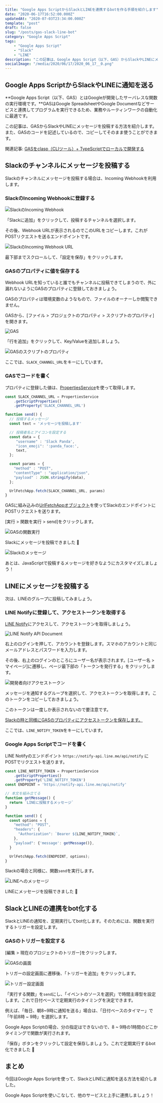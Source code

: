 ```yaml
---
title: "Google Apps ScriptからSlackとLINEを連携するbotを作る手順を紹介します"
date: "2020-06-17T16:52:00.000Z"
updatedAt: "2020-07-03T23:34:00.000Z"
template: "post"
draft: false
slug: "/posts/gas-slack-line-bot"
category: "Google Apps Script"
tags:
    - "Google Apps Script"
    - "Slack"
    - "LINE"
description: "この記事は、Google Apps Script（以下、GAS）からSlackやLINEにメッセージを投稿する方法を紹介します。また、GASのコードを記述しているので、コピーしてそのまま使うことができます。Slackのチャンネルにメッセージを投稿する場合は、Incoming Webhookを利用します。"
socialImage: "/media/2020/06/17/2020_06_17__0.png"
---
```


## Google Apps ScriptからSlackやLINEに通知を送る
**Google Apps Script（以下、GAS）とはGoogleが開発したサーバレスな関数の実行環境です。**GASはGoogle SpreadsheetやGoogle Documentなどサービスと連携してプログラムを実行できるため、業務やルーティンワークの自動化に最適です。

この記事は、GASからSlackやLINEにメッセージを投稿する方法を紹介します。また、GASのコードを記述しているので、コピーしてそのまま使うことができます。

関連記事: [GASをclasp（CLIツール）+ TypeScriptでローカルで開発する](/posts/clasp-typescript)

## Slackのチャンネルにメッセージを投稿する
Slackのチャンネルにメッセージを投稿する場合は、Incoming Webhookを利用します。

### SlackのIncoming Webhookに登録する
![SlackのIncoming Webhook](/media/2020/06/17/2020_06_17__1.png)

「Slackに追加」をクリックして、投稿するチャンネルを選択します。

その後、Webhook URLが表示されるのでこのURLをコピーします。これがPOSTリクエストを送るエンドポイントです。

![SlackのIncoming Webhook URL](/media/2020/06/17/2020_06_17__2.png)

最下部までスクロールして、「設定を保存」をクリックします。

### GASのプロパティに値を保存する
Webhook URLを知っていると誰でもチャンネルに投稿できてしまうので、外に漏れないようにGASのプロパティに登録しておきましょう。

GASのプロパティは環境変数のようなもので、ファイルのオーナーしか閲覧できません。

GASから、[ファイル > プロジェクトのプロパティ > スクリプトのプロパティ]を開きます。

![GAS](/media/2020/06/17/2020_06_17__3.png)

「行を追加」をクリックして、Key/Valueを追加しましょう。

![GASのスクリプトのプロパティ](/media/2020/06/17/2020_06_17__4.png)

ここでは、`SLACK_CHANNEL_URL`をキーにしています。

### GASでコードを書く
プロパティに登録した値は、[PropertiesService](https://developers.google.com/apps-script/reference/properties/properties-service)を使って取得します。

```js:title=slack.js
const SLACK_CHANNEL_URL = PropertiesService
    .getScriptProperties()
    .getProperty('SLACK_CHANNEL_URL')

function send() {
  // 投稿するメッセージ
  const text = 'メッセージを投稿します'

  // 投稿者名とアイコンを設定する
  const data = {
     "username" : 'Slack Panda',
     "icon_emoji": ':panda_face:',
     text,
  };

  const params = {
    "method" : "POST",
    "contentType" : "application/json",
    "payload" : JSON.stringify(data),
  };

  UrlFetchApp.fetch(SLACK_CHANNEL_URL, params)
}
```

GASに組み込みの[UrlFetchAppオブジェクト](https://developers.google.com/apps-script/reference/url-fetch/url-fetch-app)を使ってSlackのエンドポイントにPOSTリクエストを送ります。

[実行 > 関数を実行 > send]をクリックします。

![GASの関数実行](/media/2020/06/17/2020_06_17__5.png)

Slackにメッセージを投稿できました 🎉

![Slackのメッセージ](/media/2020/06/17/2020_06_17__6.png)

あとは、JavaScriptで投稿するメッセージを好きなようにカスタマイズしましょう！

## LINEにメッセージを投稿する
次は、LINEのグループに投稿してみましょう。

### LINE Notifyに登録して、アクセストークンを取得する
[LINE Notify](https://notify-bot.line.me/ja/)にアクセスして、アクセストークンを取得しましょう。

![LINE Notify API Document](/media/2020/06/17/2020_06_17__7.png)

右上のログインを押して、アカウントを登録します。スマホのアカウントと同じメールアドレスとパスワードを入力します。

その後、右上のログインのところにユーザー名が表示されます。[ユーザー名 > マイページ]に遷移し、ページ最下部の「トークンを発行する」をクリックします。

![開発者向けアクセストークン](/media/2020/06/17/2020_06_17__8.png)

メッセージを通知するグループを選択して、アクセストークンを取得します。このトークンをコピーしておきましょう。

このトークンは一度しか表示されないので要注意です。

[Slackの時と同様にGASのプロパティにアクセストークンを保存します。](/posts/gas-slack-line-bot/#GASのプロパティに値を保存する)

ここでは、`LINE_NOTIFY_TOKEN`をキーにしています。

### Google Apps Scriptでコードを書く
LINE Notifyのエンドポイント `https://notify-api.line.me/api/notify` にPOSTでリクエストを送ります。

```js:title=line.js
const LINE_NOTIFY_TOKEN = PropertiesService
    .getScriptProperties()
    .getProperty('LINE_NOTIFY_TOKEN')
const ENDPOINT = 'https://notify-api.line.me/api/notify'

// 本文を組み立てる
function getMessage() {
  return `LINEに投稿するメッセージ`
}

function send() {
  const options = {
    "method": "POST",
    "headers": {
      "Authorization": `Bearer ${LINE_NOTIFY_TOKEN}`,
    },
    "payload": {'message': getMessage()},
  }

  UrlFetchApp.fetch(ENDPOINT, options);
}
```

Slackの場合と同様に、関数`send`を実行します。

![LINEへのメッセージ](/media/2020/06/17/2020_06_17__9.png)

LINEにメッセージを投稿できました 🎉


## SlackとLINEの連携をbot化する
SlackとLINEの通知を、定期実行してbot化します。そのためには、関数を実行するトリガーを設定します。

### GASのトリガーを設定する
[編集 > 現在のプロジェクトのトリガー]をクリックします。

![GASの画面](/media/2020/06/17/2020_06_17__10.png)

トリガーの設定画面に遷移後、「トリガーを追加」をクリックします。

![トリガー設定画面](/media/2020/06/17/2020_06_17__11.png)

「実行する関数」を`send`にし、「イベントのソースを選択」で時間主導型を設定します。これで日付ベースで定期実行のタイミングを決定できます。

例えば、「毎日、朝8~9時に通知を送る」場合は、「日付ベースのタイマー」で「午前8時 ~ 9時」を選択します。

Google Apps Scriptの場合、分の指定はできないので、8 ~ 9時の1時間のどこかタイミングで関数が実行されます。

「保存」ボタンをクリックして設定を保存しましょう。これで定期実行するbot化できました 🎉

## まとめ
今回はGoogle Apps Scriptを使って、SlackとLINEに通知を送る方法を紹介しました。

Google Apps Scriptを使いこなして、他のサービスと上手に連携しましょう！

